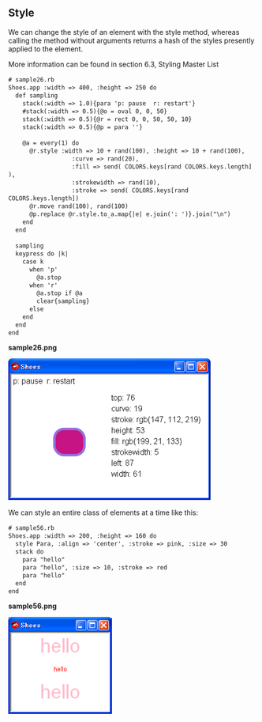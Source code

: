 Style
-----

We can change the style of an element with the style method, whereas calling the method without arguments returns a hash of the styles presently applied to the element.

More information can be found in section 6.3, Styling Master List

	# sample26.rb
	Shoes.app :width => 400, :height => 250 do
	  def sampling
	    stack(:width => 1.0){para 'p: pause  r: restart'}
	    #stack(:width => 0.5){@o = oval 0, 0, 50}
	    stack(:width => 0.5){@r = rect 0, 0, 50, 50, 10}
	    stack(:width => 0.5){@p = para ''}
	    
	    @a = every(1) do
	      @r.style :width => 10 + rand(100), :height => 10 + rand(100),
	                  :curve => rand(20),
	                  :fill => send( COLORS.keys[rand COLORS.keys.length] ),
	                  :strokewidth => rand(10),
	                  :stroke => send( COLORS.keys[rand COLORS.keys.length])
	      @r.move rand(100), rand(100)
	      @p.replace @r.style.to_a.map{|e| e.join(': ')}.join("\n")
	    end
	  end
	  
	  sampling
	  keypress do |k|
	    case k
	      when 'p'
	        @a.stop
	      when 'r'
	        @a.stop if @a
	        clear{sampling}
	      else
	    end
	  end
	end

**sample26.png**

![sample26.png](http://github.com/ashbb/shoes_tutorial_html/raw/master/images/sample26.png)


We can style an entire class of elements at a time like this: <br>

	# sample56.rb
	Shoes.app :width => 200, :height => 160 do
	  style Para, :align => 'center', :stroke => pink, :size => 30
	  stack do
	    para "hello"
	    para "hello", :size => 10, :stroke => red
	    para "hello"
	  end
	end

**sample56.png**

![sample56.png](http://github.com/ashbb/shoes_tutorial_html/raw/master/images/sample56.png)


